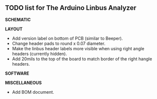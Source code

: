 TODO list for The Arduino Linbus Analyzer
-----------------------------------------

**SCHEMATIC**

**LAYOUT**
* Add version label on bottom of PCB (similar to Beeper).
* Change header pads to round x 0.07 diameter.
* Make the linbus header labels more visible when using right angle headers (currently hidden).
* Add 20mils to the top of the board to match border of the right hangle headers.

**SOFTWARE**

**MISCELLANEOUS**
* Add BOM document.




